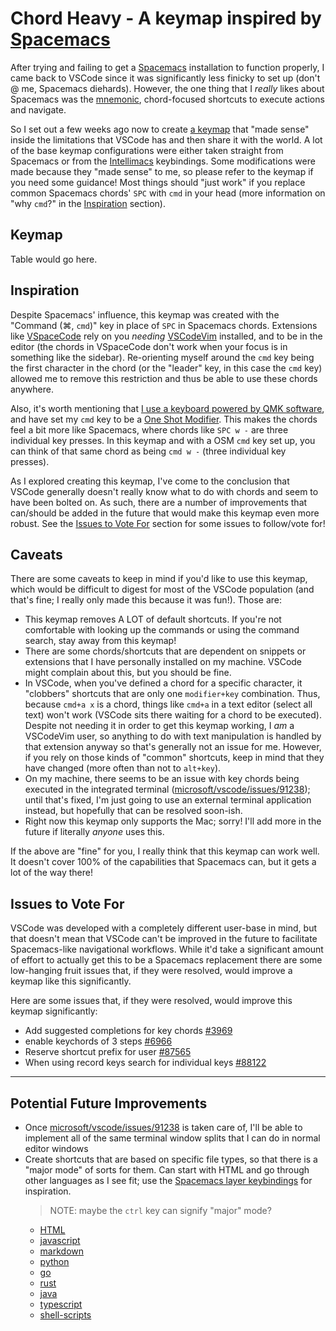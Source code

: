 # Chord Heavy - A keymap inspired by [Spacemacs](https://www.spacemacs.org/)

After trying and failing to get a [Spacemacs](https://www.spacemacs.org/) installation to function properly, I came back to VSCode since it was significantly less finicky to set up (don't @ me, Spacemacs diehards). However, the one thing that I _really_ likes about Spacemacs was the [mnemonic](https://develop.spacemacs.org/doc/DOCUMENTATION.html#mnemonic), chord-focused shortcuts to execute actions and navigate.

So I set out a few weeks ago now to create [a keymap](#keymap) that "made sense" inside the limitations that VSCode has and then share it with the world. A lot of the base keymap configurations were either taken straight from Spacemacs or from the [Intellimacs](https://github.com/MarcoIeni/intellimacs/blob/master/docs/KEYBINDINGS.org) keybindings. Some modifications were made because they "made sense" to me, so please refer to the keymap if you need some guidance! Most things should "just work" if you replace common Spacemacs chords' `SPC` with `cmd` in your head (more information on "why `cmd`?" in the [Inspiration](#inspiration) section).

## Keymap

Table would go here.

## Inspiration

Despite Spacemacs' influence, this keymap was created with the "Command (⌘, `cmd`)" key in place of `SPC` in Spacemacs chords. Extensions like [VSpaceCode](https://github.com/VSpaceCode/VSpaceCode) rely on you _needing_ [VSCodeVim](https://github.com/VSCodeVim/Vim) installed, and to be in the editor (the chords in VSpaceCode don't work when your focus is in something like the sidebar). Re-orienting myself around the `cmd` key being the first character in the chord (or the "leader" key, in this case the `cmd` key) allowed me to remove this restriction and thus be able to use these chords anywhere.

Also, it's worth mentioning that [I use a keyboard powered by QMK software](https://configure.ergodox-ez.com/planck-ez/layouts/5BRQB/Ny4rd/0), and have set my `cmd` key to be a [One Shot Modifier](https://docs.qmk.fm/#/feature_advanced_keycodes?id=one-shot-keys). This makes the chords feel a bit more like Spacemacs, where chords like `SPC w -` are three individual key presses. In this keymap and with a OSM `cmd` key set up, you can think of that same chord as being `cmd w -` (three individual key presses).

As I explored creating this keymap, I've come to the conclusion that VSCode generally doesn't really know what to do with chords and seem to have been bolted on. As such, there are a number of improvements that can/should be added in the future that would make this keymap even more robust. See the [Issues to Vote For](#issues-to-vote-for) section for some issues to follow/vote for!

## Caveats

There are some caveats to keep in mind if you'd like to use this keymap, which would be difficult to digest for most of the VSCode population (and that's fine; I really only made this because it was fun!). Those are:

- This keymap removes A LOT of default shortcuts. If you're not comfortable with looking up the commands or using the command search, stay away from this keymap!
- There are some chords/shortcuts that are dependent on snippets or extensions that I have personally installed on my machine. VSCode might complain about this, but you should be fine.
- In VSCode, when you've defined a chord for a specific character, it "clobbers" shortcuts that are only one `modifier+key` combination. Thus, because `cmd+a x` is a chord, things like `cmd+a` in a text editor (select all text) won't work (VSCode sits there waiting for a chord to be executed). Despite not needing it in order to get this keymap working, I _am_ a VSCodeVim user, so anything to do with text manipulation is handled by that extension anyway so that's generally not an issue for me. However, if you rely on those kinds of "common" shortcuts, keep in mind that they have changed (more often than not to `alt+key`).
- On my machine, there seems to be an issue with key chords being executed in the integrated terminal ([microsoft/vscode/issues/91238](https://github.com/microsoft/vscode/issues/91238)); until that's fixed, I'm just going to use an external terminal application instead, but hopefully that can be resolved soon-ish.
- Right now this keymap only supports the Mac; sorry! I'll add more in the future if literally _anyone_ uses this.

If the above are "fine" for you, I really think that this keymap can work well. It doesn't cover 100% of the capabilities that Spacemacs can, but it gets a lot of the way there!

## Issues to Vote For

VSCode was developed with a completely different user-base in mind, but that doesn't mean that VSCode can't be improved in the future to facilitate Spacemacs-like navigational workflows. While it'd take a significant amount of effort to actually get this to be a Spacemacs replacement there are some low-hanging fruit issues that, if they were resolved, would improve a keymap like this significantly.

Here are some issues that, if they were resolved, would improve this keymap significantly:

- Add suggested completions for key chords [\#3969](https://github.com/microsoft/vscode/issues/3969)
- enable keychords of 3 steps [\#6966](https://github.com/microsoft/vscode/issues/6966)
- Reserve shortcut prefix for user [\#87565](https://github.com/microsoft/vscode/issues/87565)
- When using record keys search for individual keys [\#88122](https://github.com/microsoft/vscode/issues/88122)

----

## Potential Future Improvements

- Once [microsoft/vscode/issues/91238](https://github.com/microsoft/vscode/issues/91238) is taken care of, I'll be able to implement all of the same terminal window splits that I can do in normal editor windows
- Create shortcuts that are based on specific file types, so that there is a "major mode" of sorts for them. Can start with HTML and go through other languages as I see fit; use the [Spacemacs layer keybindings](https://www.spacemacs.org/layers/LAYERS.html) for inspiration.
	> NOTE: maybe the `ctrl` key can signify "major" mode?
	- [HTML](https://www.spacemacs.org/layers/+lang/html/README.html)
	- [javascript](https://www.spacemacs.org/layers/+lang/javascript/README.html)
	- [markdown](https://www.spacemacs.org/layers/+lang/markdown/README.html)
	- [python](https://www.spacemacs.org/layers/+lang/python/README.html)
	- [go](https://www.spacemacs.org/layers/+lang/go/README.html)
	- [rust](https://www.spacemacs.org/layers/+lang/rust/README.html)
	- [java](https://www.spacemacs.org/layers/+lang/java/README.html)
	- [typescript](https://www.spacemacs.org/layers/+lang/typescript/README.html)
	- [shell-scripts](https://www.spacemacs.org/layers/+lang/shell-scripts/README.html)